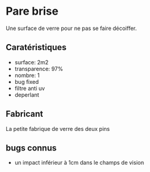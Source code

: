 # Pare brise

Une surface de verre pour ne pas se faire décoiffer.

## Caratéristiques

- surface: 2m2
- transparence: 97%
- nombre: 1
- bug fixed
- filtre anti uv
- deperlant

## Fabricant

La petite fabrique de verre des deux pins

## bugs connus

- un impact inférieur à 1cm dans le champs de vision
